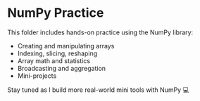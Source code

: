 # NumPy Practice

This folder includes hands-on practice using the NumPy library:
- Creating and manipulating arrays
- Indexing, slicing, reshaping
- Array math and statistics
- Broadcasting and aggregation
- Mini-projects 

Stay tuned as I build more real-world mini tools with NumPy 💻